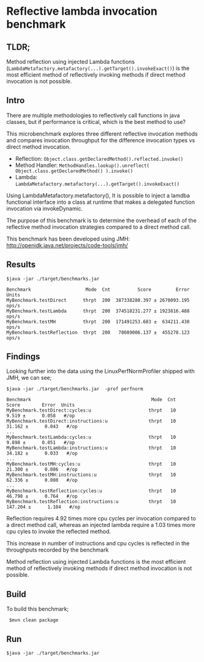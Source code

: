 Reflective lambda invocation benchmark
======================================
TLDR;
-----

Method reflection using injected Lambda functions (``LambdaMetafactory.metafactory(...).getTarget().invokeExact()``) is the most efficient method of reflectively invoking methods if direct method invocation is not possible.

Intro
----
There are multiple methodologies to reflectively call functions in java classes, but if performance is critical, which is the best method to use?

This microbenchmark explores three different reflective invocation methods and compares invocation throughput for the difference invocation types vs direct method invocation.

* Reflection: ``Object.class.getDeclaredMethod().reflected.invoke()``
* Method Handler: ``MethodHandles.lookup().unreflect( Object.class.getDeclaredMethod() ).invoke()``
* Lambda: ``LambdaMetafactory.metafactory(...).getTarget().invokeExact()``

Using LambdaMetafactory.metafactory(), It is possible to inject a lamdba functional interface into a class at runtime that makes a delegated function invocation via invokeDynamic.
  
The purpose of this benchmark is to determine the overhead of each of the reflective method invocation strategies compared to a direct method call.

This benchmark has been developed using JMH: <http://openjdk.java.net/projects/code-tools/jmh/>

Results
--------

````
$java -jar ./target/benchmarks.jar

Benchmark                    Mode  Cnt          Score         Error  Units
MyBenchmark.testDirect      thrpt  200  387338280.397 ± 2670093.195  ops/s
MyBenchmark.testLambda      thrpt  200  374518231.277 ± 1923816.488  ops/s
MyBenchmark.testMH          thrpt  200  171491253.683 ±  634211.430  ops/s
MyBenchmark.testReflection  thrpt  200   78089006.137 ±  455278.123  ops/s
````
Findings
--------

Looking further into the data using the LinuxPerfNormProfiler shipped with JMH, we can see;

````
$java -jar ./target/benchmarks.jar  -prof perfnorm

Benchmark                                            Mode  Cnt          Score        Error  Units
MyBenchmark.testDirect:cycles:u                     thrpt   10          9.519 ±      0.058   #/op
MyBenchmark.testDirect:instructions:u               thrpt   10         31.162 ±      0.043   #/op
...
MyBenchmark.testLambda:cycles:u                     thrpt   10          9.898 ±      0.051   #/op
MyBenchmark.testLambda:instructions:u               thrpt   10         34.182 ±      0.033   #/op
...
MyBenchmark.testMH:cycles:u                         thrpt   10         21.300 ±      0.086   #/op
MyBenchmark.testMH:instructions:u                   thrpt   10         62.336 ±      0.080   #/op
...
MyBenchmark.testReflection:cycles:u                 thrpt   10         46.798 ±      0.764   #/op
MyBenchmark.testReflection:instructions:u           thrpt   10        147.204 ±      1.104   #/op
````

Reflection requires 4.92 times more cpu cycles per invocation compared to a direct method call, whereas an injected lambda require a 1.03 times more cpu cyles to invoke the reflected method.

This increase in number of instructions and cpu cycles is reflected in the throughputs recorded by the benchmark

Method reflection using injected Lambda functions is the most efficient method of reflectively invoking methods if direct method invocation is not possible.
 
Build
-----

To build this benchmark;

`` $mvn clean package``

Run
---

``$java -jar ./target/benchmarks.jar``
